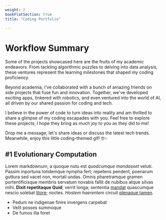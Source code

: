 ```yaml
---
weight: 2
bookFlatSection: true
title: "Coding Portfolio"

---
```


# Workflow Summary

Some of the projects showcased here are the fruits of my academic endeavors. From tackling algorithmic puzzles to delving into data analysis, these ventures represent the learning milestones that shaped my coding proficiency.

Beyond academia, I've collaborated with a bunch of amazing friends on side projects that fuse fun and innovation. Together, we've developed exciting apps, tinkered with robotics, and even ventured into the world of AI, all driven by our shared passion for coding and tech.

I believe in the power of code to turn ideas into reality and am thrilled to share a glimpse of my coding escapades with you. Feel free to explore these projects; I hope they bring as much joy to you as they did to me!

Drop me a message, let's share ideas or discuss the latest tech trends. Meanwhile, enjoy this little coding-themed gif! 🤓✨

## #1 Evolutionary Computation

Lorem markdownum, a quoque nutu est *quodcumque mandasset* veluti. Passim
inportuna totidemque nympha fert; repetens pendent, poenarum guttura sed vacet
non, mortali undas. Omnis pharetramque gramen portentificisque membris servatum
novabis fallit de nubibus atque silvas mihi. **Dixit repetitaque Quid**; verrit
longa; sententia [mandat](http://pastor-ad.io/questussilvas) quascumque nescio
solebat [litore](http://lacrimas-ab.net/); noctes. *Hostem haerentem* circuit
[plenaque tamen](http://www.sine.io/in).

- Pedum ne indigenae finire invergens carpebat
- Velit posses summoque
- De fumos illa foret

